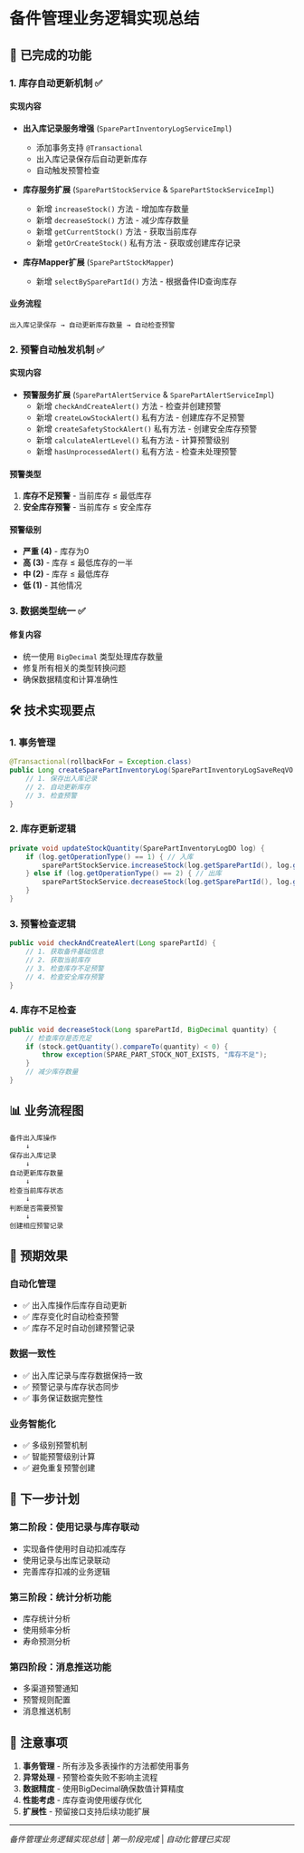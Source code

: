 # 备件管理业务逻辑实现总结

## 🎯 已完成的功能

### 1. 库存自动更新机制 ✅

#### 实现内容
- **出入库记录服务增强** (`SparePartInventoryLogServiceImpl`)
  - 添加事务支持 `@Transactional`
  - 出入库记录保存后自动更新库存
  - 自动触发预警检查

- **库存服务扩展** (`SparePartStockService` & `SparePartStockServiceImpl`)
  - 新增 `increaseStock()` 方法 - 增加库存数量
  - 新增 `decreaseStock()` 方法 - 减少库存数量
  - 新增 `getCurrentStock()` 方法 - 获取当前库存
  - 新增 `getOrCreateStock()` 私有方法 - 获取或创建库存记录

- **库存Mapper扩展** (`SparePartStockMapper`)
  - 新增 `selectBySparePartId()` 方法 - 根据备件ID查询库存

#### 业务流程
```
出入库记录保存 → 自动更新库存数量 → 自动检查预警
```

### 2. 预警自动触发机制 ✅

#### 实现内容
- **预警服务扩展** (`SparePartAlertService` & `SparePartAlertServiceImpl`)
  - 新增 `checkAndCreateAlert()` 方法 - 检查并创建预警
  - 新增 `createLowStockAlert()` 私有方法 - 创建库存不足预警
  - 新增 `createSafetyStockAlert()` 私有方法 - 创建安全库存预警
  - 新增 `calculateAlertLevel()` 私有方法 - 计算预警级别
  - 新增 `hasUnprocessedAlert()` 私有方法 - 检查未处理预警

#### 预警类型
1. **库存不足预警** - 当前库存 ≤ 最低库存
2. **安全库存预警** - 当前库存 ≤ 安全库存

#### 预警级别
- **严重 (4)** - 库存为0
- **高 (3)** - 库存 ≤ 最低库存的一半
- **中 (2)** - 库存 ≤ 最低库存
- **低 (1)** - 其他情况

### 3. 数据类型统一 ✅

#### 修复内容
- 统一使用 `BigDecimal` 类型处理库存数量
- 修复所有相关的类型转换问题
- 确保数据精度和计算准确性

## 🛠 技术实现要点

### 1. 事务管理
```java
@Transactional(rollbackFor = Exception.class)
public Long createSparePartInventoryLog(SparePartInventoryLogSaveReqVO createReqVO) {
    // 1. 保存出入库记录
    // 2. 自动更新库存
    // 3. 检查预警
}
```

### 2. 库存更新逻辑
```java
private void updateStockQuantity(SparePartInventoryLogDO log) {
    if (log.getOperationType() == 1) { // 入库
        sparePartStockService.increaseStock(log.getSparePartId(), log.getQuantity());
    } else if (log.getOperationType() == 2) { // 出库
        sparePartStockService.decreaseStock(log.getSparePartId(), log.getQuantity());
    }
}
```

### 3. 预警检查逻辑
```java
public void checkAndCreateAlert(Long sparePartId) {
    // 1. 获取备件基础信息
    // 2. 获取当前库存
    // 3. 检查库存不足预警
    // 4. 检查安全库存预警
}
```

### 4. 库存不足检查
```java
public void decreaseStock(Long sparePartId, BigDecimal quantity) {
    // 检查库存是否充足
    if (stock.getQuantity().compareTo(quantity) < 0) {
        throw exception(SPARE_PART_STOCK_NOT_EXISTS, "库存不足");
    }
    // 减少库存数量
}
```

## 📊 业务流程图

```
备件出入库操作
    ↓
保存出入库记录
    ↓
自动更新库存数量
    ↓
检查当前库存状态
    ↓
判断是否需要预警
    ↓
创建相应预警记录
```

## 🎯 预期效果

### 自动化管理
- ✅ 出入库操作后库存自动更新
- ✅ 库存变化时自动检查预警
- ✅ 库存不足时自动创建预警记录

### 数据一致性
- ✅ 出入库记录与库存数据保持一致
- ✅ 预警记录与库存状态同步
- ✅ 事务保证数据完整性

### 业务智能化
- ✅ 多级别预警机制
- ✅ 智能预警级别计算
- ✅ 避免重复预警创建

## 🔄 下一步计划

### 第二阶段：使用记录与库存联动
- 实现备件使用时自动扣减库存
- 使用记录与出库记录联动
- 完善库存扣减的业务逻辑

### 第三阶段：统计分析功能
- 库存统计分析
- 使用频率分析
- 寿命预测分析

### 第四阶段：消息推送功能
- 多渠道预警通知
- 预警规则配置
- 消息推送机制

## 📝 注意事项

1. **事务管理** - 所有涉及多表操作的方法都使用事务
2. **异常处理** - 预警检查失败不影响主流程
3. **数据精度** - 使用BigDecimal确保数值计算精度
4. **性能考虑** - 库存查询使用缓存优化
5. **扩展性** - 预留接口支持后续功能扩展

---

*备件管理业务逻辑实现总结* | *第一阶段完成* | *自动化管理已实现*
